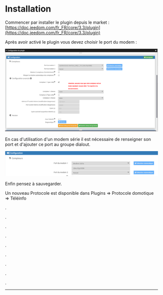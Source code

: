 Installation
===
Commencer par installer le plugin depuis le market : [https://doc.jeedom.com/fr_FR/core/3.3/plugin](https://doc.jeedom.com/fr_FR/core/3.3/plugin)

Après avoir activé le plugin vous devez choisir le port du modem :

![teleinfo4](../images/teleinformation_plugin.png)

En cas d'utilisation d'un modem série il est nécessaire de renseigner son port et d'ajouter ce port au groupe dialout.

![teleinfo5](../images/teleinformation_serie.png)

Enfin pensez à sauvegarder.

Un nouveau Protocole est disponible dans Plugins => Protocole domotique => Téléinfo

.

.

.

.

.

.

.

.

.

---
